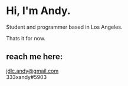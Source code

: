# Hi, I'm Andy.
Student and programmer based in Los Angeles.

Thats it for now.
## reach me here:
jdlc.andy@gmail.com<br/>
333xandy#5903

<!---
333xAndy/333xAndy is a ✨ special ✨ repository because its `README.md` (this file) appears on your GitHub profile.
You can click the Preview link to take a look at your changes.
--->
